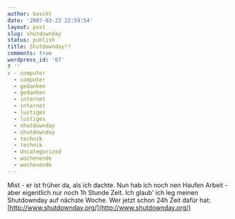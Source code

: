 ```yaml
---
author: bascht
date: '2007-03-23 22:59:54'
layout: post
slug: shutdownday
status: publish
title: Shutdownday!?
comments: true
wordpress_id: '67'
? ''
: - computer
  - computer
  - gedanken
  - gedanken
  - internet
  - internet
  - lustiges
  - lustiges
  - shutdownday
  - shutdownday
  - technik
  - technik
  - Uncategorized
  - wochenende
  - wochenende
---
```


Mist - er ist früher da, als ich dachte. Nun hab ich noch nen
Haufen Arbeit - aber eigentlich nur noch 1h Stunde Zeit. Ich glaub'
ich leg meinen Shutdownday auf nächste Woche. Wer jetzt schon 24h
Zeit dafür hat:
[http://www.shutdownday.org/](http://www.shutdownday.org/)


